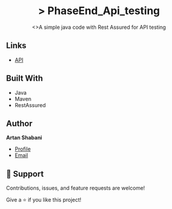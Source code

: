 <h1 align="center">> PhaseEnd_Api_testing</h1>

<p align="center"><>A simple java code with Rest Assured for API testing</p>

## Links

- [API](<API Link> "https:gorest.co.in/public/v2/users")



## Built With

- Java
- Maven
- RestAssured

  
## Author

**Artan Shabani**

- [Profile]("https://github.com/tanTarantino"Artan.sh")
- [Email](mailto:aartan.shabani@gmail.com?subject=Hi "Hi!")

## 🤝 Support

Contributions, issues, and feature requests are welcome!

Give a ⭐️ if you like this project!
